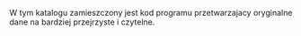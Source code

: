 W tym katalogu zamieszczony jest kod programu przetwarzajacy oryginalne dane na bardziej przejrzyste i czytelne.